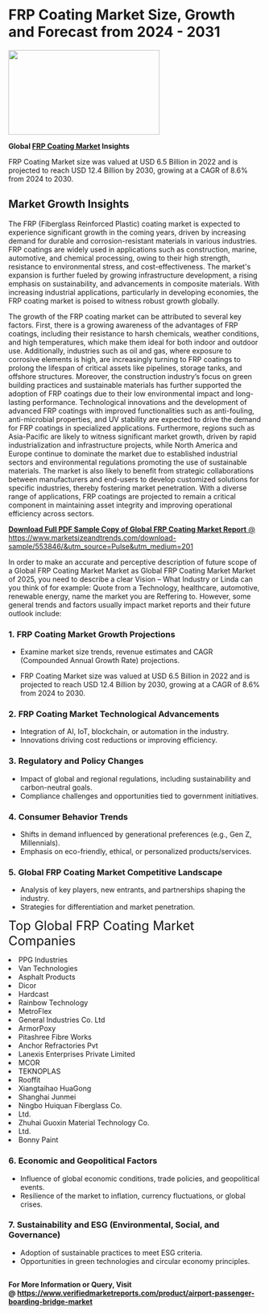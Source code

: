 <H1>FRP Coating Market Size, Growth and Forecast from 2024 - 2031</H1><img class="aligncenter size-medium wp-image-584254" src="https://thirdeyenews.in/wp-content/uploads/2024/09/Global-Market-Research-300x168.jpeg" alt="" width="300" height="168" /><p><strong>Global&nbsp;<a href="https://www.marketsizeandtrends.com/download-sample/553846/&amp;utm_source=Pulse&amp;utm_medium=201">FRP Coating Market</a> Insights</strong></p><p>FRP Coating Market size was valued at USD 6.5 Billion in 2022 and is projected to reach USD 12.4 Billion by 2030, growing at a CAGR of 8.6% from 2024 to 2030.</p><p><h2>Market Growth Insights</h2> <p>The FRP (Fiberglass Reinforced Plastic) coating market is expected to experience significant growth in the coming years, driven by increasing demand for durable and corrosion-resistant materials in various industries. FRP coatings are widely used in applications such as construction, marine, automotive, and chemical processing, owing to their high strength, resistance to environmental stress, and cost-effectiveness. The market's expansion is further fueled by growing infrastructure development, a rising emphasis on sustainability, and advancements in composite materials. With increasing industrial applications, particularly in developing economies, the FRP coating market is poised to witness robust growth globally.</p> <p><a href="#download_sample"></a></p> <p>The growth of the FRP coating market can be attributed to several key factors. First, there is a growing awareness of the advantages of FRP coatings, including their resistance to harsh chemicals, weather conditions, and high temperatures, which make them ideal for both indoor and outdoor use. Additionally, industries such as oil and gas, where exposure to corrosive elements is high, are increasingly turning to FRP coatings to prolong the lifespan of critical assets like pipelines, storage tanks, and offshore structures. Moreover, the construction industry’s focus on green building practices and sustainable materials has further supported the adoption of FRP coatings due to their low environmental impact and long-lasting performance. Technological innovations and the development of advanced FRP coatings with improved functionalities such as anti-fouling, anti-microbial properties, and UV stability are expected to drive the demand for FRP coatings in specialized applications. Furthermore, regions such as Asia-Pacific are likely to witness significant market growth, driven by rapid industrialization and infrastructure projects, while North America and Europe continue to dominate the market due to established industrial sectors and environmental regulations promoting the use of sustainable materials. The market is also likely to benefit from strategic collaborations between manufacturers and end-users to develop customized solutions for specific industries, thereby fostering market penetration. With a diverse range of applications, FRP coatings are projected to remain a critical component in maintaining asset integrity and improving operational efficiency across sectors.</p> <p><a href="#get_more"></p><p><span class=""><strong>Download Full PDF Sample Copy of Global FRP Coating Market Report</strong> @ <a href="https://www.marketsizeandtrends.com/download-sample/553846/&amp;utm_source=Pulse&amp;utm_medium=201" target="_blank">https://www.marketsizeandtrends.com/download-sample/553846/&amp;utm_source=Pulse&amp;utm_medium=201</a></span></p><p>In order to make an accurate and perceptive description of future scope of a Global&nbsp;FRP Coating Market Market as Global&nbsp;FRP Coating Market Market of 2025, you need to describe a clear Vision &ndash; What Industry or Linda can you think of for example: Quote from a Technology, healthcare, automotive, renewable energy, name the market you are Reffering to. However, some general trends and factors usually impact market reports and their future outlook include:</p><h3>1.&nbsp;<strong>FRP Coating Market Growth Projections</strong></h3><ul><li>Examine market size trends, revenue estimates and CAGR (Compounded Annual Growth Rate) projections.</li><li><p>FRP Coating Market size was valued at USD 6.5 Billion in 2022 and is projected to reach USD 12.4 Billion by 2030, growing at a CAGR of 8.6% from 2024 to 2030.</p></li></ul><h3>2.&nbsp;<strong>FRP Coating Market Technological Advancements</strong></h3><ul><li>Integration of AI, IoT, blockchain, or automation in the industry.</li><li>Innovations driving cost reductions or improving efficiency.</li></ul><h3>3.&nbsp;<strong>Regulatory and Policy Changes</strong></h3><ul><li>Impact of global and regional regulations, including sustainability and carbon-neutral goals.</li><li>Compliance challenges and opportunities tied to government initiatives.</li></ul><h3>4.&nbsp;<strong>Consumer Behavior Trends</strong></h3><ul><li>Shifts in demand influenced by generational preferences (e.g., Gen Z, Millennials).</li><li>Emphasis on eco-friendly, ethical, or personalized products/services.</li></ul><h3>5.&nbsp;<strong>Global FRP Coating Market Competitive Landscape</strong></h3><ul><li>Analysis of key players, new entrants, and partnerships shaping the industry.</li><li>Strategies for differentiation and market penetration.</li></ul><p data-pm-slice="1 1 []"><span style="color: inherit; font-family: inherit; font-size: 25px;">Top Global FRP Coating Market Companies</span></p><div class="" data-test-id=""><p><li>PPG Industries</li><li> Van Technologies</li><li> Asphalt Products</li><li> Dicor</li><li> Hardcast</li><li> Rainbow Technology</li><li> MetroFlex</li><li> General Industries Co. Ltd</li><li> ArmorPoxy</li><li> Pitashree Fibre Works</li><li> Anchor Refractories Pvt</li><li> Lanexis Enterprises Private Limited</li><li> MCOR</li><li> TEKNOPLAS</li><li> Rooffit</li><li> Xiangtaihao HuaGong</li><li> Shanghai Junmei</li><li> Ningbo Huiquan Fiberglass Co.</li><li> Ltd.</li><li> Zhuhai Guoxin Material Technology Co.</li><li> Ltd.</li><li> Bonny Paint</li></p></div><h3>6.&nbsp;<strong>Economic and Geopolitical Factors</strong></h3><ul><li>Influence of global economic conditions, trade policies, and geopolitical events.</li><li>Resilience of the market to inflation, currency fluctuations, or global crises.</li></ul><h3>7.&nbsp;<strong>Sustainability and ESG (Environmental, Social, and Governance)</strong></h3><ul><li>Adoption of sustainable practices to meet ESG criteria.</li><li>Opportunities in green technologies and circular economy principles.</li></ul><h2><strong style="font-size: 14px;">For More Information or Query, Visit @&nbsp;</strong><a style="background-color: #ffffff; font-size: 14px;" href="https://www.marketsizeandtrends.com/report/frp-coating-market/" target="_blank">https://www.verifiedmarketreports.com/product/airport-passenger-boarding-bridge-market</a></h2>